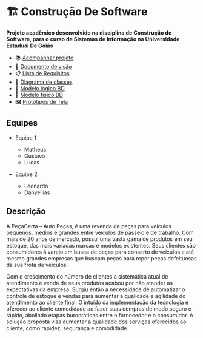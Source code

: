 # :building_construction: Construção De Software

**Projeto acadêmico desenvolvido na disciplina de Construção de Software, para o curso de Sistemas de Informação na Universidade Estadual De Goiás**

- :books: [Acompanhar projeto](https://github.com/orgs/DLL-S/projects/1)
- :eyes: [Documento de visão](Modelagem%20e%20requisitos/Descrição%20do%20problema.md)
- :clipboard: [Lista de Requisitos](Modelagem%20e%20requisitos/Requisitos.md)
- :jigsaw: [Diagrama de classes](Modelagem%20e%20requisitos/Diagrama%20de%20classes/Diagrama%20de%20classes%20-%20PeçaCerta.png)
- :game_die: [Modelo lógico BD](Modelagem%20e%20requisitos/Modelagem%20BD/Modelo%20lógico/Diagrama%20ER.jpeg)
- :scroll: [Modelo físico BD](Modelagem%20e%20requisitos/Modelagem%20BD/Modelo%20físico)
- :framed_picture: [Protótipos de Tela](Modelagem%20e%20requisitos/Prototipos)

## Equipes
- Equipe 1
    - Matheus
    - Gustavo
    - Lucas

- Equipe 2
    - Leonardo
    - Danyellias

## Descrição
A PeçaCerta – Auto Peças, é uma revenda de peças para veículos pequenos, médios e grandes entre veículos de passeio e de trabalho. Com mais de 20 anos de mercado, possui uma vasta gama de produtos em seu estoque, das mais variadas marcas e modelos existentes. Seus clientes são consumidores à varejo em busca de peças para conserto de veículos e até mesmo grandes empresas que buscam peças para repor peças defeituosas da sua frota de veículos.

Com o crescimento do número de clientes a sistemática atual de atendimento e venda de seus produtos acabou por não atender às expectativas da empresa. Surgiu então a necessidade de automatizar o controle de estoque e vendas para aumentar a qualidade e agilidade do atendimento ao cliente final. O intuído da implementação da tecnologia é oferecer ao cliente comodidade ao fazer suas compras de modo seguro e rápido, abolindo etapas burocráticas entre o fornecedor e o consumidor. A solução proposta visa aumentar a qualidade dos serviços oferecidos ao cliente, como rapidez, segurança e comodidade.
